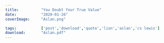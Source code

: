 ```yaml
---
title:          "You Doubt Your True Value"
date:           "2020-01-26"
coverImage:     "Aslan.png"

tags:           ['post','download','quote','lion','aslan','cs lewis']
download:       "Aslan.pdf" 
---
```

